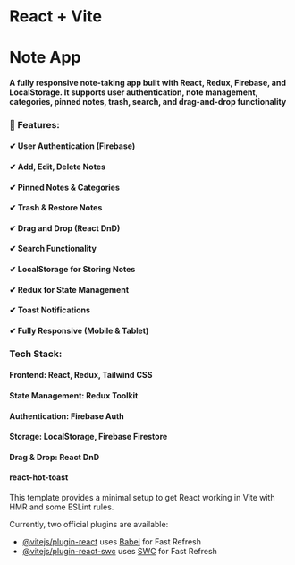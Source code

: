 # React + Vite


# Note App

#### A fully responsive note-taking app built with React, Redux, Firebase, and LocalStorage. It supports user authentication, note management, categories, pinned notes, trash, search, and drag-and-drop functionality

### 🚀 Features:

#### ✔ User Authentication (Firebase)
#### ✔ Add, Edit, Delete Notes
#### ✔ Pinned Notes & Categories
#### ✔ Trash & Restore Notes
#### ✔ Drag and Drop (React DnD)
#### ✔ Search Functionality
#### ✔ LocalStorage for Storing Notes
#### ✔ Redux for State Management 
#### ✔ Toast Notifications
#### ✔ Fully Responsive (Mobile & Tablet)

### Tech Stack:

#### Frontend: React, Redux, Tailwind CSS
#### State Management: Redux Toolkit
#### Authentication: Firebase Auth
#### Storage: LocalStorage, Firebase Firestore
#### Drag & Drop: React DnD
#### react-hot-toast





This template provides a minimal setup to get React working in Vite with HMR and some ESLint rules.

Currently, two official plugins are available:

- [@vitejs/plugin-react](https://github.com/vitejs/vite-plugin-react/blob/main/packages/plugin-react/README.md) uses [Babel](https://babeljs.io/) for Fast Refresh
- [@vitejs/plugin-react-swc](https://github.com/vitejs/vite-plugin-react-swc) uses [SWC](https://swc.rs/) for Fast Refresh
